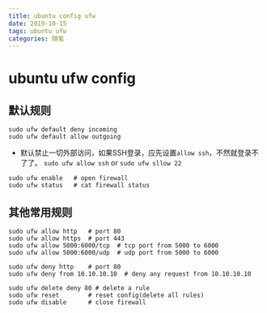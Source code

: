 ```yaml
---
title: ubuntu config ufw
date: 2019-10-15
tags: ubuntu ufw
categories: 随笔
---
```


# ubuntu ufw config

## 默认规则
```
sudo ufw default deny incoming
sudo ufw default allow outgoing
```
- 默认禁止一切外部访问，如果SSH登录，应先设置`allow ssh`，不然就登录不了了。
`sudo ufw allow ssh` or `sudo ufw sllow 22`
```
sudo ufw enable   # open firewall
sudo ufw status   # cat firewall status
```

## 其他常用规则
```
sudo ufw allow http   # port 80
sudo ufw allow https  # port 443
sudo ufw allow 5000:6000/tcp  # tcp port from 5000 to 6000
sudo ufw allow 5000:6000/udp  # udp port from 5000 to 6000

sudo ufw deny http    # port 80
sudo ufw deny from 10.10.10.10  # deny any request from 10.10.10.10

sudo ufw delete deny 80 # delete a rule
sudo ufw reset        # reset config(delete all rules)
sudo ufw disable      # close firewall
```
